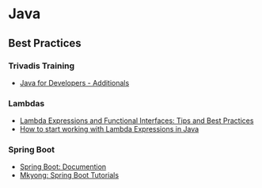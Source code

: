 # Java

## Best Practices

### Trivadis Training
* <a target="_blank" href="file:///C:/workspace/projects/tvd/markdowns/tvdTraining/ad-java-b.md">Java for Developers - Additionals</a>

### Lambdas
* <a target="_blank" href="https://www.baeldung.com/java-8-lambda-expressions-tips">Lambda Expressions and Functional Interfaces: Tips and Best Practices</a>
* <a target="_blank" href="https://medium.freecodecamp.org/learn-these-4-things-and-working-with-lambda-expressions-b0ab36e0fffc">How to start working with Lambda Expressions in Java</a>

### Spring Boot
* <a href="http://spring.io/projects/spring-boot" target="_blank">Spring Boot: Documention</a>
* <a target="_blank" href="http://www.mkyong.com/tutorials/spring-boot-tutorials/">Mkyong: Spring Boot Tutorials</a>
